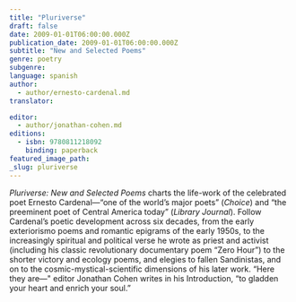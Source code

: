 ```yaml
---
title: "Pluriverse"
draft: false
date: 2009-01-01T06:00:00.000Z
publication_date: 2009-01-01T06:00:00.000Z
subtitle: "New and Selected Poems"
genre: poetry
subgenre:
language: spanish
author:
  - author/ernesto-cardenal.md
translator:

editor:
  - author/jonathan-cohen.md
editions:
  - isbn: 9780811218092
    binding: paperback
featured_image_path:
_slug: pluriverse
---
```


_Pluriverse: New and Selected Poems_ charts the life-work of the celebrated poet Ernesto Cardenal—“one of the world’s major poets” (_Choice_) and “the preeminent poet of Central America today” (_Library Journal_). Follow Cardenal’s poetic development across six decades, from the early exteriorismo poems and romantic epigrams of the early 1950s, to the increasingly spiritual and political verse he wrote as priest and activist (including his classic revolutionary documentary poem “Zero Hour”) to the shorter victory and ecology poems, and elegies to fallen Sandinistas, and on to the cosmic-mystical-scientific dimensions of his later work. “Here they are—" editor Jonathan Cohen writes in his Introduction, “to gladden your heart and enrich your soul.”

